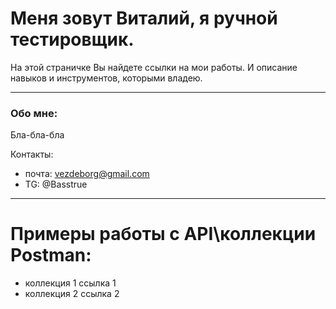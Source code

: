 # Меня зовут Виталий, я ручной тестировщик. 
На этой страничке Вы найдете ссылки на мои работы.
И описание навыков и инструментов, которыми владею.

---
### Обо мне:
Бла-бла-бла

Контакты:
- почта: vezdeborg@gmail.com  
- TG: @Basstrue

---
# Примеры работы с API\коллекции Postman:
- коллекция 1
ссылка 1
- коллекция 2
ссылка 2

